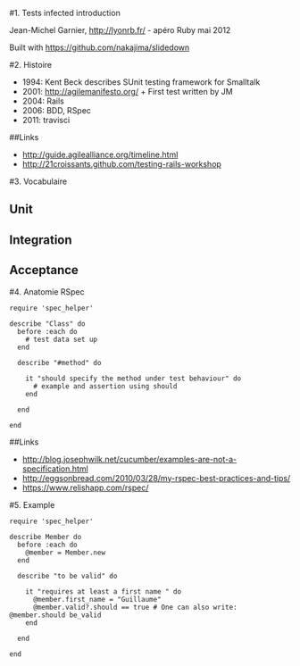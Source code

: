 #1. Tests infected introduction

Jean-Michel Garnier, <http://lyonrb.fr/> - apéro Ruby mai 2012

Built with <https://github.com/nakajima/slidedown>

#2. Histoire

* 1994: Kent Beck describes SUnit testing framework for Smalltalk
* 2001: <http://agilemanifesto.org/> + First test written by JM
* 2004: Rails
* 2006: BDD, RSpec
* 2011: travisci

##Links

* <http://guide.agilealliance.org/timeline.html>
* <http://21croissants.github.com/testing-rails-workshop>

#3. Vocabulaire

## Unit

## Integration

## Acceptance

#4. Anatomie RSpec

    require 'spec_helper'

    describe "Class" do
      before :each do
        # test data set up
      end

      describe "#method" do

        it "should specify the method under test behaviour" do
          # example and assertion using should
        end

      end

    end

##Links

* <http://blog.josephwilk.net/cucumber/examples-are-not-a-specification.html>
* <http://eggsonbread.com/2010/03/28/my-rspec-best-practices-and-tips/>
* <https://www.relishapp.com/rspec/>

#5. Example

    require 'spec_helper'

    describe Member do
      before :each do
        @member = Member.new
      end

      describe "to be valid" do

        it "requires at least a first name " do
          @member.first_name = "Guillaume"
          @member.valid?.should == true # One can also write: @member.should be_valid
        end

      end

    end


